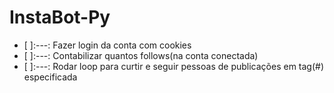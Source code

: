 # InstaBot-Py

- [ ]:---: Fazer login da conta com cookies
- [ ]:---: Contabilizar quantos follows(na conta conectada)
- [ ]:---: Rodar loop para curtir e seguir pessoas de publicações em tag(#) especificada